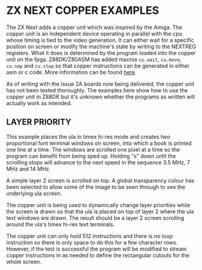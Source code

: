 # ZX NEXT COPPER EXAMPLES

The ZX Next adds a copper unit which was inspired by the Amiga.  The copper unit is an independent device operating in parallel with the cpu whose timing is tied to the video generation.  It can either wait for a specific position on screen or modify the machine's state by writing to the NEXTREG registers.  What it does is determined by the program loaded into the copper unit on the fpga.  Z88DK/Z80ASM has added macros `cu.wait`, `cu.move`, `cu.nop` and `cu.stop` so that copper instructions can be generated in either asm or c code.  More information can be found [here](https://github.com/z88dk/z88dk/blob/master/libsrc/_DEVELOPMENT/target/zxn/config/config_zxn_copper.m4).

As of writing with the Issue 2A boards now being delivered, the copper unit has not been tested thoroughly.  The examples here show how to use the copper unit in Z88DK but it's unknown whether the programs as written will actually work as intended.

## LAYER PRIORITY

This example places the ula in timex hi-res mode and creates two proportional font terminal windows on screen, into which a book is printed one line at a time.  The windows are scrolled one pixel at a time so the program can benefit from being sped up.  Holding "s" down until the scrolling stops will advance to the next speed in the sequence 3.5 MHz, 7 MHz and 14 MHz.

A simple layer 2 screen is scrolled on top.  A global transparency colour has been selected to allow some of the image to be seen through to see the underlying ula screen.

The copper unit is being used to dynamically change layer priorities while the screen is drawn so that the ula is placed on top of layer 2 where the ula text windows are drawn.  The result should be a layer 2 screen scrolling around the ula's timex hi-res text terminals.

The copper unit can only hold 512 instructions and there is no loop instruction so there is only space to do this for a few character rows.  However, if the test is successful the program will be modified to stream copper instructions in as needed to define the rectangular cutouts for the whole screen.
